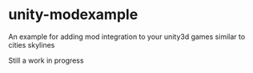 # unity-modexample
An example for adding mod integration to your unity3d games similar to cities skylines

Still a work in progress
